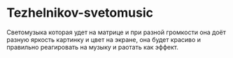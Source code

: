 # Tezhelnikov-svetomusic
Светомузыка которая удет на матрице и при разной громкости она доёт разную яркость картинку и цвет на экране, она будет красиво и правильно реагировать на музыку и раотать как эффект.
